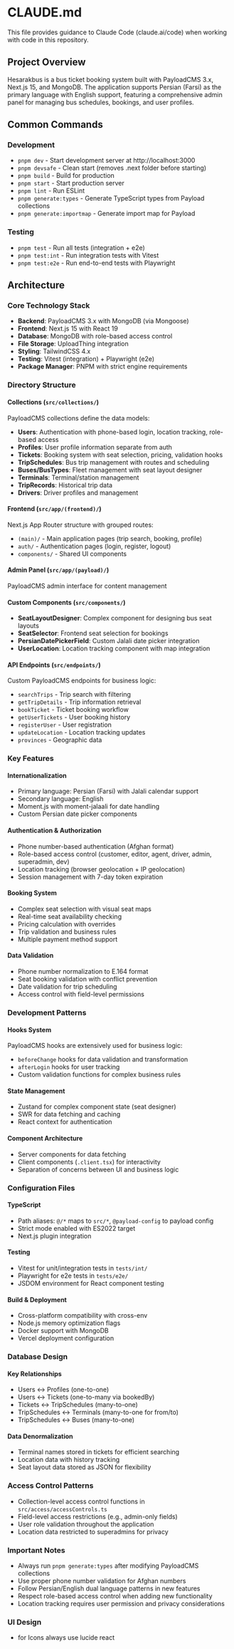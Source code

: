 # CLAUDE.md

This file provides guidance to Claude Code (claude.ai/code) when working with code in this repository.

## Project Overview

Hesarakbus is a bus ticket booking system built with PayloadCMS 3.x, Next.js 15, and MongoDB. The application supports Persian (Farsi) as the primary language with English support, featuring a comprehensive admin panel for managing bus schedules, bookings, and user profiles.

## Common Commands

### Development

- `pnpm dev` - Start development server at http://localhost:3000
- `pnpm devsafe` - Clean start (removes .next folder before starting)
- `pnpm build` - Build for production
- `pnpm start` - Start production server
- `pnpm lint` - Run ESLint
- `pnpm generate:types` - Generate TypeScript types from Payload collections
- `pnpm generate:importmap` - Generate import map for Payload

### Testing

- `pnpm test` - Run all tests (integration + e2e)
- `pnpm test:int` - Run integration tests with Vitest
- `pnpm test:e2e` - Run end-to-end tests with Playwright

## Architecture

### Core Technology Stack

- **Backend**: PayloadCMS 3.x with MongoDB (via Mongoose)
- **Frontend**: Next.js 15 with React 19
- **Database**: MongoDB with role-based access control
- **File Storage**: UploadThing integration
- **Styling**: TailwindCSS 4.x
- **Testing**: Vitest (integration) + Playwright (e2e)
- **Package Manager**: PNPM with strict engine requirements

### Directory Structure

#### Collections (`src/collections/`)

PayloadCMS collections define the data models:

- **Users**: Authentication with phone-based login, location tracking, role-based access
- **Profiles**: User profile information separate from auth
- **Tickets**: Booking system with seat selection, pricing, validation hooks
- **TripSchedules**: Bus trip management with routes and scheduling
- **Buses/BusTypes**: Fleet management with seat layout designer
- **Terminals**: Terminal/station management
- **TripRecords**: Historical trip data
- **Drivers**: Driver profiles and management

#### Frontend (`src/app/(frontend)/`)

Next.js App Router structure with grouped routes:

- `(main)/` - Main application pages (trip search, booking, profile)
- `auth/` - Authentication pages (login, register, logout)
- `components/` - Shared UI components

#### Admin Panel (`src/app/(payload)/`)

PayloadCMS admin interface for content management

#### Custom Components (`src/components/`)

- **SeatLayoutDesigner**: Complex component for designing bus seat layouts
- **SeatSelector**: Frontend seat selection for bookings
- **PersianDatePickerField**: Custom Jalali date picker integration
- **UserLocation**: Location tracking component with map integration

#### API Endpoints (`src/endpoints/`)

Custom PayloadCMS endpoints for business logic:

- `searchTrips` - Trip search with filtering
- `getTripDetails` - Trip information retrieval
- `bookTicket` - Ticket booking workflow
- `getUserTickets` - User booking history
- `registerUser` - User registration
- `updateLocation` - Location tracking updates
- `provinces` - Geographic data

### Key Features

#### Internationalization

- Primary language: Persian (Farsi) with Jalali calendar support
- Secondary language: English
- Moment.js with moment-jalaali for date handling
- Custom Persian date picker components

#### Authentication & Authorization

- Phone number-based authentication (Afghan format)
- Role-based access control (customer, editor, agent, driver, admin, superadmin, dev)
- Location tracking (browser geolocation + IP geolocation)
- Session management with 7-day token expiration

#### Booking System

- Complex seat selection with visual seat maps
- Real-time seat availability checking
- Pricing calculation with overrides
- Trip validation and business rules
- Multiple payment method support

#### Data Validation

- Phone number normalization to E.164 format
- Seat booking validation with conflict prevention
- Date validation for trip scheduling
- Access control with field-level permissions

### Development Patterns

#### Hooks System

PayloadCMS hooks are extensively used for business logic:

- `beforeChange` hooks for data validation and transformation
- `afterLogin` hooks for user tracking
- Custom validation functions for complex business rules

#### State Management

- Zustand for complex component state (seat designer)
- SWR for data fetching and caching
- React context for authentication

#### Component Architecture

- Server components for data fetching
- Client components (`.client.tsx`) for interactivity
- Separation of concerns between UI and business logic

### Configuration Files

#### TypeScript

- Path aliases: `@/*` maps to `src/*`, `@payload-config` to payload config
- Strict mode enabled with ES2022 target
- Next.js plugin integration

#### Testing

- Vitest for unit/integration tests in `tests/int/`
- Playwright for e2e tests in `tests/e2e/`
- JSDOM environment for React component testing

#### Build & Deployment

- Cross-platform compatibility with cross-env
- Node.js memory optimization flags
- Docker support with MongoDB
- Vercel deployment configuration

### Database Design

#### Key Relationships

- Users ↔ Profiles (one-to-one)
- Users ↔ Tickets (one-to-many via bookedBy)
- Tickets ↔ TripSchedules (many-to-one)
- TripSchedules ↔ Terminals (many-to-one for from/to)
- TripSchedules ↔ Buses (many-to-one)

#### Data Denormalization

- Terminal names stored in tickets for efficient searching
- Location data with history tracking
- Seat layout data stored as JSON for flexibility

### Access Control Patterns

- Collection-level access control functions in `src/access/accessControls.ts`
- Field-level access restrictions (e.g., admin-only fields)
- User role validation throughout the application
- Location data restricted to superadmins for privacy

### Important Notes

- Always run `pnpm generate:types` after modifying PayloadCMS collections
- Use proper phone number validation for Afghan numbers
- Follow Persian/English dual language patterns in new features
- Respect role-based access control when adding new functionality
- Location tracking requires user permission and privacy considerations

### UI Design

- for Icons always use lucide react
